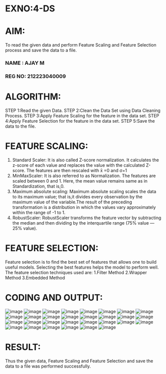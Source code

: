 # EXNO:4-DS
# AIM:
To read the given data and perform Feature Scaling and Feature Selection process and save the
data to a file.

### NAME  : AJAY M
### REG NO: 212223040009

# ALGORITHM:
STEP 1:Read the given Data.
STEP 2:Clean the Data Set using Data Cleaning Process.
STEP 3:Apply Feature Scaling for the feature in the data set.
STEP 4:Apply Feature Selection for the feature in the data set.
STEP 5:Save the data to the file.

# FEATURE SCALING:
1. Standard Scaler: It is also called Z-score normalization. It calculates the z-score of each value and replaces the value with the calculated Z-score. The features are then rescaled with x̄ =0 and σ=1
2. MinMaxScaler: It is also referred to as Normalization. The features are scaled between 0 and 1. Here, the mean value remains same as in Standardization, that is,0.
3. Maximum absolute scaling: Maximum absolute scaling scales the data to its maximum value; that is,it divides every observation by the maximum value of the variable.The result of the preceding transformation is a distribution in which the values vary approximately within the range of -1 to 1.
4. RobustScaler: RobustScaler transforms the feature vector by subtracting the median and then dividing by the interquartile range (75% value — 25% value).

# FEATURE SELECTION:
Feature selection is to find the best set of features that allows one to build useful models. Selecting the best features helps the model to perform well.
The feature selection techniques used are:
1.Filter Method
2.Wrapper Method
3.Embedded Method

# CODING AND OUTPUT:

![image](https://github.com/user-attachments/assets/f8005da7-8402-43f4-8a98-d2b43295ea8f)
![image](https://github.com/user-attachments/assets/12b56a94-86a8-43ad-9fd6-b313b7428768)
![image](https://github.com/user-attachments/assets/b00cb808-4a31-4d05-82f9-ce5f4f572882)
![image](https://github.com/user-attachments/assets/824b727a-03e8-4466-ae23-3ac4b5718ef4)
![image](https://github.com/user-attachments/assets/4c6716bb-dd84-4324-b387-d419a395fe23)
![image](https://github.com/user-attachments/assets/39b469a7-7e97-4ba1-a3bc-3e4c17aa2d04)
![image](https://github.com/user-attachments/assets/ae90ecb7-9830-4dc2-a312-70b6f7c2c0fa)
![image](https://github.com/user-attachments/assets/e5223700-4e87-46a1-a71d-2119bae9dc92)
![image](https://github.com/user-attachments/assets/3596a78e-d02f-4a81-9f78-5a2bda5710bb)
![image](https://github.com/user-attachments/assets/e46074cf-2f55-457c-9236-42d4de6f1de2)
![image](https://github.com/user-attachments/assets/f17d2ea1-c0d5-4c8e-842b-82a29f44116e)
![image](https://github.com/user-attachments/assets/c3f0a521-d014-4a29-bb69-f84195b33597)
![image](https://github.com/user-attachments/assets/a2a01c63-ac01-43c6-bca5-450dd3b1f35f)
![image](https://github.com/user-attachments/assets/f456f211-cd45-447b-838c-c8f22a7c0eb4)
![image](https://github.com/user-attachments/assets/d0c8bcd7-ceac-4c3a-b46d-bb344a311c35)
![image](https://github.com/user-attachments/assets/34cf5506-1565-466a-ae11-cfe34098eaad)
![image](https://github.com/user-attachments/assets/5968b3fc-7c3d-4ab1-a9c8-ba5dbb857952)
![image](https://github.com/user-attachments/assets/87fad7c6-82db-4a0e-beb9-271fedb8dfd9)
![image](https://github.com/user-attachments/assets/6ff470e3-2cdc-4c47-b26d-1211bd66efc9)
![image](https://github.com/user-attachments/assets/f6cc8454-38ce-43a6-afad-d7798b39d8b6)
![image](https://github.com/user-attachments/assets/6f2b4ee4-cf35-4b5d-a217-4364b96b9461)
![image](https://github.com/user-attachments/assets/d2f60dcc-03fa-4667-8bf4-7fb9b7b05255)
![image](https://github.com/user-attachments/assets/64428b89-2f9c-46da-a4a7-9945f88c1bcb)
![image](https://github.com/user-attachments/assets/d46cdcaa-ac77-4593-a891-d5f3659b3d6e)
![image](https://github.com/user-attachments/assets/772401d6-2f10-4a3a-a50b-4a28f15253b1)
![image](https://github.com/user-attachments/assets/5f8d6565-9064-462e-a724-67ddd1a5d951)
![image](https://github.com/user-attachments/assets/c6b5a99a-da01-4886-b82d-c2cbbe88666e)
![image](https://github.com/user-attachments/assets/0d43f58c-ab5e-418e-8fdd-fea92e422a14)
![image](https://github.com/user-attachments/assets/7b330436-3448-46c6-88bb-aa5fbb39a140)
![image](https://github.com/user-attachments/assets/2e096dec-2943-4dc7-a43f-95cd0627ccfb)

# RESULT:
Thus the given data, Feature Scaling and Feature Selection and save the data to a file was performed successfully.
